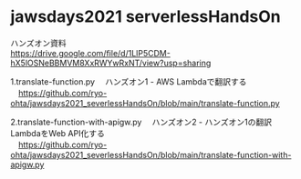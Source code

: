 # jawsdays2021 serverlessHandsOn

ハンズオン資料<br>
https://drive.google.com/file/d/1LlP5CDM-hX5lOSNeBBMVM8XxRWYwRxNT/view?usp=sharing

1.translate-function.py
　ハンズオン1 - AWS Lambdaで翻訳する<br>
　https://github.com/ryo-ohta/jawsdays2021_severlessHandsOn/blob/main/translate-function.py

2.translate-function-with-apigw.py
　ハンズオン2 - ハンズオン1の翻訳LambdaをWeb API化する<br>
　https://github.com/ryo-ohta/jawsdays2021_severlessHandsOn/blob/main/translate-function-with-apigw.py
